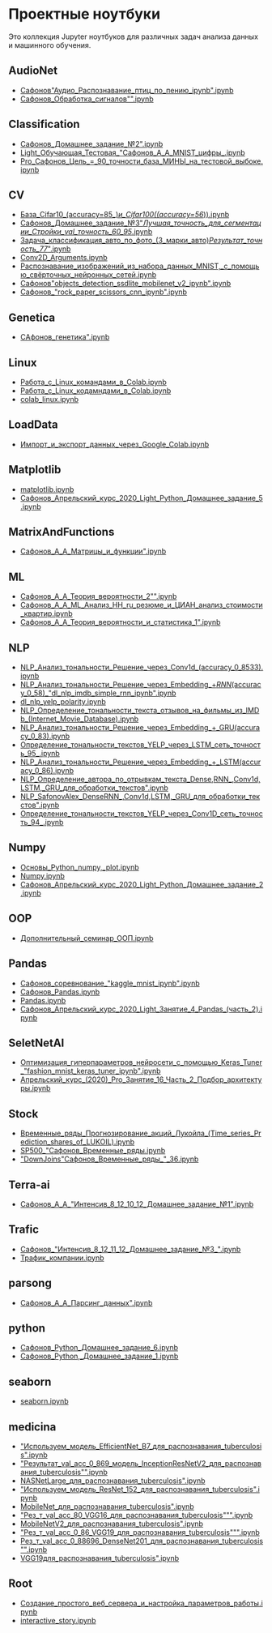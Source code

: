 # Проектные ноутбуки

Это коллекция Jupyter ноутбуков для различных задач анализа данных и машинного обучения.

## AudioNet
- [Сафонов"Аудио_Распознавание_птиц_по_пению_ipynb".ipynb](./AudioNet/%D0%A1%D0%B0%D1%84%D0%BE%D0%BD%D0%BE%D0%B2%22%D0%90%D1%83%D0%B4%D0%B8%D0%BE_%D0%A0%D0%B0%D1%81%D0%BF%D0%BE%D0%B7%D0%BD%D0%B0%D0%B2%D0%B0%D0%BD%D0%B8%D0%B5_%D0%BF%D1%82%D0%B8%D1%86_%D0%BF%D0%BE_%D0%BF%D0%B5%D0%BD%D0%B8%D1%8E_ipynb%22.ipynb)
- [Сафонов_Обработка_сигналов"".ipynb](./AudioNet/%D0%A1%D0%B0%D1%84%D0%BE%D0%BD%D0%BE%D0%B2_%D0%9E%D0%B1%D1%80%D0%B0%D0%B1%D0%BE%D1%82%D0%BA%D0%B0_%D1%81%D0%B8%D0%B3%D0%BD%D0%B0%D0%BB%D0%BE%D0%B2%22%22.ipynb)

## Classification
- [Сафонов_Домашнее_задание_№2".ipynb](./Classification/%D0%A1%D0%B0%D1%84%D0%BE%D0%BD%D0%BE%D0%B2_%D0%94%D0%BE%D0%BC%D0%B0%D1%88%D0%BD%D0%B5%D0%B5_%D0%B7%D0%B0%D0%B4%D0%B0%D0%BD%D0%B8%D0%B5_%E2%84%962%22.ipynb)
- [Light_Обучающая_Тестовая_"Сафонов_А_А_MNIST_цифры_.ipynb](./Classification/Light_%D0%9E%D0%B1%D1%83%D1%87%D0%B0%D1%8E%D1%89%D0%B0%D1%8F_%D0%A2%D0%B5%D1%81%D1%82%D0%BE%D0%B2%D0%B0%D1%8F_%22%D0%A1%D0%B0%D1%84%D0%BE%D0%BD%D0%BE%D0%B2_%D0%90_%D0%90_MNIST_%D1%86%D0%B8%D1%84%D1%80%D1%8B_.ipynb)
- [Pro_Сафонов_Цель_=_90_точности_база_МИНЫ_на_тестовой_выбоке.ipynb](./Classification/Pro_%D0%A1%D0%B0%D1%84%D0%BE%D0%BD%D0%BE%D0%B2_%D0%A6%D0%B5%D0%BB%D1%8C_=_90_%D1%82%D0%BE%D1%87%D0%BD%D0%BE%D1%81%D1%82%D0%B8_%D0%B1%D0%B0%D0%B7%D0%B0_%D0%9C%D0%98%D0%9D%D0%AB_%D0%BD%D0%B0_%D1%82%D0%B5%D1%81%D1%82%D0%BE%D0%B2%D0%BE%D0%B9_%D0%B2%D1%8B%D0%B1%D0%BE%D0%BA%D0%B5.ipynb)

## CV
- [База_Cifar10_(accuracy=85_)_и_Cifar100((accuracy=56_)).ipynb](./CV/%D0%91%D0%B0%D0%B7%D0%B0_Cifar10_(accuracy=85_)_%D0%B8_Cifar100((accuracy=56_)).ipynb)
- [Сафонов_Домашнее_задание_№3"_Лучшая_точность_для_сегментации_Стройки_val_точность_60_95_.ipynb](./CV/%D0%A1%D0%B0%D1%84%D0%BE%D0%BD%D0%BE%D0%B2_%D0%94%D0%BE%D0%BC%D0%B0%D1%88%D0%BD%D0%B5%D0%B5_%D0%B7%D0%B0%D0%B4%D0%B0%D0%BD%D0%B8%D0%B5_%E2%84%963%22_%D0%9B%D1%83%D1%87%D1%88%D0%B0%D1%8F_%D1%82%D0%BE%D1%87%D0%BD%D0%BE%D1%81%D1%82%D1%8C_%D0%B4%D0%BB%D1%8F_%D1%81%D0%B5%D0%B3%D0%BC%D0%B5%D0%BD%D1%82%D0%B0%D1%86%D0%B8%D0%B8_%D0%A1%D1%82%D1%80%D0%BE%D0%B9%D0%BA%D0%B8_val_%D1%82%D0%BE%D1%87%D0%BD%D0%BE%D1%81%D1%82%D1%8C_60_95_.ipynb)
- [Задача_классификация_авто_по_фото_(3_марки_авто)_Результат_точность_77_".ipynb](./CV/%D0%97%D0%B0%D0%B4%D0%B0%D1%87%D0%B0_%D0%BA%D0%BB%D0%B0%D1%81%D1%81%D0%B8%D1%84%D0%B8%D0%BA%D0%B0%D1%86%D0%B8%D1%8F_%D0%B0%D0%B2%D1%82%D0%BE_%D0%BF%D0%BE_%D1%84%D0%BE%D1%82%D0%BE_(3_%D0%BC%D0%B0%D1%80%D0%BA%D0%B8_%D0%B0%D0%B2%D1%82%D0%BE)_%D0%A0%D0%B5%D0%B7%D1%83%D0%BB%D1%8C%D1%82%D0%B0%D1%82_%D1%82%D0%BE%D1%87%D0%BD%D0%BE%D1%81%D1%82%D1%8C_77_%22.ipynb)
- [Conv2D_Arguments.ipynb](./CV/Conv2D_Arguments.ipynb)
- [Распознавание_изображений_из_набора_данных_MNIST,_с_помощью_свёрточных_нейронных_сетей.ipynb](./CV/%D0%A0%D0%B0%D1%81%D0%BF%D0%BE%D0%B7%D0%BD%D0%B0%D0%B2%D0%B0%D0%BD%D0%B8%D0%B5_%D0%B8%D0%B7%D0%BE%D0%B1%D1%80%D0%B0%D0%B6%D0%B5%D0%BD%D0%B8%D0%B9_%D0%B8%D0%B7_%D0%BD%D0%B0%D0%B1%D0%BE%D1%80%D0%B0_%D0%B4%D0%B0%D0%BD%D0%BD%D1%8B%D1%85_MNIST,_%D1%81_%D0%BF%D0%BE%D0%BC%D0%BE%D1%89%D1%8C%D1%8E_%D1%81%D0%B2%D1%91%D1%80%D1%82%D0%BE%D1%87%D0%BD%D1%8B%D1%85_%D0%BD%D0%B5%D0%B9%D1%80%D0%BE%D0%BD%D0%BD%D1%8B%D1%85_%D1%81%D0%B5%D1%82%D0%B5%D0%B9.ipynb)
- [Сафонов"objects_detection_ssdlite_mobilenet_v2_ipynb".ipynb](./CV/%D0%A1%D0%B0%D1%84%D0%BE%D0%BD%D0%BE%D0%B2%22objects_detection_ssdlite_mobilenet_v2_ipynb%22.ipynb)
- [Сафонов_"rock_paper_scissors_cnn_ipynb".ipynb](./CV/%D0%A1%D0%B0%D1%84%D0%BE%D0%BD%D0%BE%D0%B2_%22rock_paper_scissors_cnn_ipynb%22.ipynb)

## Genetica
- [САфонов_генетика".ipynb](./Genetica/%D0%A1%D0%90%D1%84%D0%BE%D0%BD%D0%BE%D0%B2_%D0%B3%D0%B5%D0%BD%D0%B5%D1%82%D0%B8%D0%BA%D0%B0%22.ipynb)

## Linux
- [Работа_с_Linux_командами_в_Colab.ipynb](./Linux/%D0%A0%D0%B0%D0%B1%D0%BE%D1%82%D0%B0_%D1%81_Linux_%D0%BA%D0%BE%D0%BC%D0%B0%D0%BD%D0%B4%D0%B0%D0%BC%D0%B8_%D0%B2_Colab.ipynb)
- [Работа_с_Linux_кодамндами_в_Colab.ipynb](./Linux/%D0%A0%D0%B0%D0%B1%D0%BE%D1%82%D0%B0_%D1%81_Linux_%D0%BA%D0%BE%D0%B4%D0%B0%D0%BC%D0%BD%D0%B4%D0%B0%D0%BC%D0%B8_%D0%B2_Colab.ipynb)
- [colab_linux.ipynb](./Linux/colab_linux.ipynb)

## LoadData
- [Импорт_и_экспорт_данных_через_Google_Colab.ipynb](./LoadData/%D0%98%D0%BC%D0%BF%D0%BE%D1%80%D1%82_%D0%B8_%D1%8D%D0%BA%D1%81%D0%BF%D0%BE%D1%80%D1%82_%D0%B4%D0%B0%D0%BD%D0%BD%D1%8B%D1%85_%D1%87%D0%B5%D1%80%D0%B5%D0%B7_Google_Colab.ipynb)

## Matplotlib
- [matplotlib.ipynb](./Matplotlib/matplotlib.ipynb)
- [Сафонов_Апрельский_курс_2020_Light_Python_Домашнее_задание_5.ipynb](./Matplotlib/%D0%A1%D0%B0%D1%84%D0%BE%D0%BD%D0%BE%D0%B2_%D0%90%D0%BF%D1%80%D0%B5%D0%BB%D1%8C%D1%81%D0%BA%D0%B8%D0%B9_%D0%BA%D1%83%D1%80%D1%81_2020_Light_Python_%D0%94%D0%BE%D0%BC%D0%B0%D1%88%D0%BD%D0%B5%D0%B5_%D0%B7%D0%B0%D0%B4%D0%B0%D0%BD%D0%B8%D0%B5_5.ipynb)

## MatrixAndFunctions
- [Сафонов_А_А_Матрицы_и_функции".ipynb](./MatrixAndFunctions/%D0%A1%D0%B0%D1%84%D0%BE%D0%BD%D0%BE%D0%B2_%D0%90_%D0%90_%D0%9C%D0%B0%D1%82%D1%80%D0%B8%D1%86%D1%8B_%D0%B8_%D1%84%D1%83%D0%BD%D0%BA%D1%86%D0%B8%D0%B8%22.ipynb)

## ML
- [Сафонов_А_А_Теория_вероятности_2"".ipynb](./ML/%D0%A1%D0%B0%D1%84%D0%BE%D0%BD%D0%BE%D0%B2_%D0%90_%D0%90_%D0%A2%D0%B5%D0%BE%D1%80%D0%B8%D1%8F_%D0%B2%D0%B5%D1%80%D0%BE%D1%8F%D1%82%D0%BD%D0%BE%D1%81%D1%82%D0%B8_2%22%22.ipynb)
- [Сафонов_А_А_ML_Анализ_HH_ru_резюме_и_ЦИАН_анализ_стоимости_квартир.ipynb](./ML/%D0%A1%D0%B0%D1%84%D0%BE%D0%BD%D0%BE%D0%B2_%D0%90_%D0%90_ML_%D0%90%D0%BD%D0%B0%D0%BB%D0%B8%D0%B7_HH_ru_%D1%80%D0%B5%D0%B7%D1%8E%D0%BC%D0%B5_%D0%B8_%D0%A6%D0%98%D0%90%D0%9D_%D0%B0%D0%BD%D0%B0%D0%BB%D0%B8%D0%B7_%D1%81%D1%82%D0%BE%D0%B8%D0%BC%D0%BE%D1%81%D1%82%D0%B8_%D0%BA%D0%B2%D0%B0%D1%80%D1%82%D0%B8%D1%80.ipynb)
- [Сафонов_А_А_Теория_вероятности_и_статистика_1".ipynb](./ML/%D0%A1%D0%B0%D1%84%D0%BE%D0%BD%D0%BE%D0%B2_%D0%90_%D0%90_%D0%A2%D0%B5%D0%BE%D1%80%D0%B8%D1%8F_%D0%B2%D0%B5%D1%80%D0%BE%D1%8F%D1%82%D0%BD%D0%BE%D1%81%D1%82%D0%B8_%D0%B8_%D1%81%D1%82%D0%B0%D1%82%D0%B8%D1%81%D1%82%D0%B8%D0%BA%D0%B0_1%22.ipynb)

## NLP
- [NLP_Анализ_тональности_Решение_через_Conv1d_(accuracy_0_8533).ipynb](./NLP/NLP_%D0%90%D0%BD%D0%B0%D0%BB%D0%B8%D0%B7_%D1%82%D0%BE%D0%BD%D0%B0%D0%BB%D1%8C%D0%BD%D0%BE%D1%81%D1%82%D0%B8_%D0%A0%D0%B5%D1%88%D0%B5%D0%BD%D0%B8%D0%B5_%D1%87%D0%B5%D1%80%D0%B5%D0%B7_Conv1d_(accuracy_0_8533).ipynb)
- [NLP_Анализ_тональности_Решение_через_Embedding_+_RNN_(accuracy_0_58)_"dl_nlp_imdb_simple_rnn_ipynb".ipynb](./NLP/NLP_%D0%90%D0%BD%D0%B0%D0%BB%D0%B8%D0%B7_%D1%82%D0%BE%D0%BD%D0%B0%D0%BB%D1%8C%D0%BD%D0%BE%D1%81%D1%82%D0%B8_%D0%A0%D0%B5%D1%88%D0%B5%D0%BD%D0%B8%D0%B5_%D1%87%D0%B5%D1%80%D0%B5%D0%B7_Embedding_+_RNN_(accuracy_0_58)_%22dl_nlp_imdb_simple_rnn_ipynb%22.ipynb)
- [dl_nlp_yelp_polarity.ipynb](./NLP/dl_nlp_yelp_polarity.ipynb)
- [NLP_Определение_тональности_текста_отзывов_на_фильмы_из_IMDb_(Internet_Movie_Database).ipynb](./NLP/NLP_%D0%9E%D0%BF%D1%80%D0%B5%D0%B4%D0%B5%D0%BB%D0%B5%D0%BD%D0%B8%D0%B5_%D1%82%D0%BE%D0%BD%D0%B0%D0%BB%D1%8C%D0%BD%D0%BE%D1%81%D1%82%D0%B8_%D1%82%D0%B5%D0%BA%D1%81%D1%82%D0%B0_%D0%BE%D1%82%D0%B7%D1%8B%D0%B2%D0%BE%D0%B2_%D0%BD%D0%B0_%D1%84%D0%B8%D0%BB%D1%8C%D0%BC%D1%8B_%D0%B8%D0%B7_IMDb_(Internet_Movie_Database).ipynb)
- [NLP_Анализ_тональности_Решение_через_Embedding_+_GRU(accuracy_0_83).ipynb](./NLP/NLP_%D0%90%D0%BD%D0%B0%D0%BB%D0%B8%D0%B7_%D1%82%D0%BE%D0%BD%D0%B0%D0%BB%D1%8C%D0%BD%D0%BE%D1%81%D1%82%D0%B8_%D0%A0%D0%B5%D1%88%D0%B5%D0%BD%D0%B8%D0%B5_%D1%87%D0%B5%D1%80%D0%B5%D0%B7_Embedding_+_GRU(accuracy_0_83).ipynb)
- [Определение_тональности_текстов_YELP_через_LSTM_сеть_точность_95_.ipynb](./NLP/%D0%9E%D0%BF%D1%80%D0%B5%D0%B4%D0%B5%D0%BB%D0%B5%D0%BD%D0%B8%D0%B5_%D1%82%D0%BE%D0%BD%D0%B0%D0%BB%D1%8C%D0%BD%D0%BE%D1%81%D1%82%D0%B8_%D1%82%D0%B5%D0%BA%D1%81%D1%82%D0%BE%D0%B2_YELP_%D1%87%D0%B5%D1%80%D0%B5%D0%B7_LSTM_%D1%81%D0%B5%D1%82%D1%8C_%D1%82%D0%BE%D1%87%D0%BD%D0%BE%D1%81%D1%82%D1%8C_95_.ipynb)
- [NLP_Анализ_тональности_Решение_через_Embedding_+_LSTM(accuracy_0_86).ipynb](./NLP/NLP_%D0%90%D0%BD%D0%B0%D0%BB%D0%B8%D0%B7_%D1%82%D0%BE%D0%BD%D0%B0%D0%BB%D1%8C%D0%BD%D0%BE%D1%81%D1%82%D0%B8_%D0%A0%D0%B5%D1%88%D0%B5%D0%BD%D0%B8%D0%B5_%D1%87%D0%B5%D1%80%D0%B5%D0%B7_Embedding_+_LSTM(accuracy_0_86).ipynb)
- [NLP_Определение_автора_по_отрывкам_текста_Dense,RNN_,Conv1d,LSTM,_GRU_для_обработки_текстов".ipynb](./NLP/NLP_%D0%9E%D0%BF%D1%80%D0%B5%D0%B4%D0%B5%D0%BB%D0%B5%D0%BD%D0%B8%D0%B5_%D0%B0%D0%B2%D1%82%D0%BE%D1%80%D0%B0_%D0%BF%D0%BE_%D0%BE%D1%82%D1%80%D1%8B%D0%B2%D0%BA%D0%B0%D0%BC_%D1%82%D0%B5%D0%BA%D1%81%D1%82%D0%B0_Dense,RNN_,Conv1d,LSTM,_GRU_%D0%B4%D0%BB%D1%8F_%D0%BE%D0%B1%D1%80%D0%B0%D0%B1%D0%BE%D1%82%D0%BA%D0%B8_%D1%82%D0%B5%D0%BA%D1%81%D1%82%D0%BE%D0%B2%22.ipynb)
- [NLP_SafonovAlex_DenseRNN_,Conv1d,LSTM,_GRU_для_обработки_текстов".ipynb](./NLP/NLP_SafonovAlex_DenseRNN_,Conv1d,LSTM,_GRU_%D0%B4%D0%BB%D1%8F_%D0%BE%D0%B1%D1%80%D0%B0%D0%B1%D0%BE%D1%82%D0%BA%D0%B8_%D1%82%D0%B5%D0%BA%D1%81%D1%82%D0%BE%D0%B2%22.ipynb)
- [Определение_тональности_текстов_YELP_через_Conv1D_сеть_точность_94_.ipynb](./NLP/%D0%9E%D0%BF%D1%80%D0%B5%D0%B4%D0%B5%D0%BB%D0%B5%D0%BD%D0%B8%D0%B5_%D1%82%D0%BE%D0%BD%D0%B0%D0%BB%D1%8C%D0%BD%D0%BE%D1%81%D1%82%D0%B8_%D1%82%D0%B5%D0%BA%D1%81%D1%82%D0%BE%D0%B2_YELP_%D1%87%D0%B5%D1%80%D0%B5%D0%B7_Conv1D_%D1%81%D0%B5%D1%82%D1%8C_%D1%82%D0%BE%D1%87%D0%BD%D0%BE%D1%81%D1%82%D1%8C_94_.ipynb)

## Numpy
- [Основы_Python_numpy,_plot.ipynb](./Numpy/%D0%9E%D1%81%D0%BD%D0%BE%D0%B2%D1%8B_Python_numpy,_plot.ipynb)
- [Numpy.ipynb](./Numpy/Numpy.ipynb)
- [Сафонов_Апрельский_курс_2020_Light_Python_Домашнее_задание_2.ipynb](./Numpy/%D0%A1%D0%B0%D1%84%D0%BE%D0%BD%D0%BE%D0%B2_%D0%90%D0%BF%D1%80%D0%B5%D0%BB%D1%8C%D1%81%D0%BA%D0%B8%D0%B9_%D0%BA%D1%83%D1%80%D1%81_2020_Light_Python_%D0%94%D0%BE%D0%BC%D0%B0%D1%88%D0%BD%D0%B5%D0%B5_%D0%B7%D0%B0%D0%B4%D0%B0%D0%BD%D0%B8%D0%B5_2.ipynb)

## OOP
- [Дополнительный_семинар_ООП.ipynb](./OOP/%D0%94%D0%BE%D0%BF%D0%BE%D0%BB%D0%BD%D0%B8%D1%82%D0%B5%D0%BB%D1%8C%D0%BD%D1%8B%D0%B9_%D1%81%D0%B5%D0%BC%D0%B8%D0%BD%D0%B0%D1%80_%D0%9E%D0%9E%D0%9F.ipynb)

## Pandas
- [Сафонов_соревнование_"kaggle_mnist_ipynb".ipynb](./Pandas/%D0%A1%D0%B0%D1%84%D0%BE%D0%BD%D0%BE%D0%B2_%D1%81%D0%BE%D1%80%D0%B5%D0%B2%D0%BD%D0%BE%D0%B2%D0%B0%D0%BD%D0%B8%D0%B5_%22kaggle_mnist_ipynb%22.ipynb)
- [Сафонов_Pandas.ipynb](./Pandas/%D0%A1%D0%B0%D1%84%D0%BE%D0%BD%D0%BE%D0%B2_Pandas.ipynb)
- [Pandas.ipynb](./Pandas/Pandas.ipynb)
- [Сафонов_Апрельский_курс_2020_Light_Занятие_4_Pandas_(часть_2).ipynb](./Pandas/%D0%A1%D0%B0%D1%84%D0%BE%D0%BD%D0%BE%D0%B2_%D0%90%D0%BF%D1%80%D0%B5%D0%BB%D1%8C%D1%81%D0%BA%D0%B8%D0%B9_%D0%BA%D1%83%D1%80%D1%81_2020_Light_%D0%97%D0%B0%D0%BD%D1%8F%D1%82%D0%B8%D0%B5_4_Pandas_(%D1%87%D0%B0%D1%81%D1%82%D1%8C_2).ipynb)

## SeletNetAI
- [Оптимизация_гиперпараметров_нейросети_с_помощью_Keras_Tuner_"fashion_mnist_keras_tuner_ipynb".ipynb](./SeletNetAI/%D0%9E%D0%BF%D1%82%D0%B8%D0%BC%D0%B8%D0%B7%D0%B0%D1%86%D0%B8%D1%8F_%D0%B3%D0%B8%D0%BF%D0%B5%D1%80%D0%BF%D0%B0%D1%80%D0%B0%D0%BC%D0%B5%D1%82%D1%80%D0%BE%D0%B2_%D0%BD%D0%B5%D0%B9%D1%80%D0%BE%D1%81%D0%B5%D1%82%D0%B8_%D1%81_%D0%BF%D0%BE%D0%BC%D0%BE%D1%89%D1%8C%D1%8E_Keras_Tuner_%22fashion_mnist_keras_tuner_ipynb%22.ipynb)
- [Апрельский_курс_(2020)_Pro_Занятие_16_Часть_2_Подбор_архитектуры.ipynb](./SeletNetAI/%D0%90%D0%BF%D1%80%D0%B5%D0%BB%D1%8C%D1%81%D0%BA%D0%B8%D0%B9_%D0%BA%D1%83%D1%80%D1%81_(2020)_Pro_%D0%97%D0%B0%D0%BD%D1%8F%D1%82%D0%B8%D0%B5_16_%D0%A7%D0%B0%D1%81%D1%82%D1%8C_2_%D0%9F%D0%BE%D0%B4%D0%B1%D0%BE%D1%80_%D0%B0%D1%80%D1%85%D0%B8%D1%82%D0%B5%D0%BA%D1%82%D1%83%D1%80%D1%8B.ipynb)

## Stock
- [Временные_ряды_Прогнозирование_акций_Лукойла_(Time_series_Prediction_shares_of_LUKOIL).ipynb](./Stock/%D0%92%D1%80%D0%B5%D0%BC%D0%B5%D0%BD%D0%BD%D1%8B%D0%B5_%D1%80%D1%8F%D0%B4%D1%8B_%D0%9F%D1%80%D0%BE%D0%B3%D0%BD%D0%BE%D0%B7%D0%B8%D1%80%D0%BE%D0%B2%D0%B0%D0%BD%D0%B8%D0%B5_%D0%B0%D0%BA%D1%86%D0%B8%D0%B9_%D0%9B%D1%83%D0%BA%D0%BE%D0%B9%D0%BB%D0%B0_(Time_series_Prediction_shares_of_LUKOIL).ipynb)
- [SP500_"Сафонов_Временные_ряды.ipynb](./Stock/SP500_%22%D0%A1%D0%B0%D1%84%D0%BE%D0%BD%D0%BE%D0%B2_%D0%92%D1%80%D0%B5%D0%BC%D0%B5%D0%BD%D0%BD%D1%8B%D0%B5_%D1%80%D1%8F%D0%B4%D1%8B.ipynb)
- ["DownJoins"Сафонов_Временные_ряды_"_36.ipynb](./Stock/%22DownJoins%22%D0%A1%D0%B0%D1%84%D0%BE%D0%BD%D0%BE%D0%B2_%D0%92%D1%80%D0%B5%D0%BC%D0%B5%D0%BD%D0%BD%D1%8B%D0%B5_%D1%80%D1%8F%D0%B4%D1%8B_%22_36.ipynb)

## Terra-ai
- [Сафонов_А_А_"Интенсив_8_12_10_12_Домашнее_задание_№1".ipynb](./Terra-ai/%D0%A1%D0%B0%D1%84%D0%BE%D0%BD%D0%BE%D0%B2_%D0%90_%D0%90_%22%D0%98%D0%BD%D1%82%D0%B5%D0%BD%D1%81%D0%B8%D0%B2_8_12_10_12_%D0%94%D0%BE%D0%BC%D0%B0%D1%88%D0%BD%D0%B5%D0%B5_%D0%B7%D0%B0%D0%B4%D0%B0%D0%BD%D0%B8%D0%B5_%E2%84%961%22.ipynb)

## Trafic
- [Сафонов_"Интенсив_8_12_11_12_Домашнее_задание_№3_".ipynb](./Trafic/%D0%A1%D0%B0%D1%84%D0%BE%D0%BD%D0%BE%D0%B2_%22%D0%98%D0%BD%D1%82%D0%B5%D0%BD%D1%81%D0%B8%D0%B2_8_12_11_12_%D0%94%D0%BE%D0%BC%D0%B0%D1%88%D0%BD%D0%B5%D0%B5_%D0%B7%D0%B0%D0%B4%D0%B0%D0%BD%D0%B8%D0%B5_%E2%84%963_%22.ipynb)
- [Трафик_компании.ipynb](./Trafic/%D0%A2%D1%80%D0%B0%D1%84%D0%B8%D0%BA_%D0%BA%D0%BE%D0%BC%D0%BF%D0%B0%D0%BD%D0%B8%D0%B8.ipynb)

## parsong
- [Сафонов_А_А_Парсинг_данных".ipynb](./parsong/%D0%A1%D0%B0%D1%84%D0%BE%D0%BD%D0%BE%D0%B2_%D0%90_%D0%90_%D0%9f%D0%B0%D1%80%D1%81%D0%B8%D0%BD%D0%B3_%D0%B4%D0%B0%D0%BD%D0%BD%D1%8B%D1%85%22.ipynb)

## python
- [Сафонов_Python_Домашнее_задание_6.ipynb](./python/%D0%A1%D0%B0%D1%84%D0%BE%D0%BD%D0%BE%D0%B2_Python_%D0%94%D0%BE%D0%BC%D0%B0%D1%88%D0%BD%D0%B5%D0%B5_%D0%B7%D0%B0%D0%B4%D0%B0%D0%BD%D0%B8%D0%B5_6.ipynb)
- [Сафонов_Python,_Домашнее_задание_1.ipynb](./python/%D0%A1%D0%B0%D1%84%D0%BE%D0%BD%D0%BE%D0%B2_Python,_%D0%94%D0%BE%D0%BC%D0%B0%D1%88%D0%BD%D0%B5%D0%B5_%D0%B7%D0%B0%D0%B4%D0%B0%D0%BD%D0%B8%D0%B5_1.ipynb)

## seaborn
- [seaborn.ipynb](./seaborn/seaborn.ipynb)

## medicina
- ["Используем_модель_EfficientNet_B7_для_распознавания_tuberculosis".ipynb](./medicina/%22%D0%98%D1%81%D0%BF%D0%BE%D0%BB%D1%8C%D0%B7%D1%83%D0%B5%D0%BC_%D0%BC%D0%BE%D0%B4%D0%B5%D0%BB%D1%8C_EfficientNet_B7_%D0%B4%D0%BB%D1%8F_%D1%80%D0%B0%D1%81%D0%BF%D0%BE%D0%B7%D0%BD%D0%B0%D0%B2%D0%B0%D0%BD%D0%B8%D1%8F_tuberculosis%22.ipynb)
- ["Результат_val_acc_0_869_модель_InceptionResNetV2_для_распознавания_tuberculosis"".ipynb](./medicina/%22%D0%A0%D0%B5%D0%B7%D1%83%D0%BB%D1%8C%D1%82%D0%B0%D1%82_val_acc_0_869_%D0%BC%D0%BE%D0%B4%D0%B5%D0%BB%D1%8C_InceptionResNetV2_%D0%B4%D0%BB%D1%8F_%D1%80%D0%B0%D1%81%D0%BF%D0%BE%D0%B7%D0%BD%D0%B0%D0%B2%D0%B0%D0%BD%D0%B8%D1%8F_tuberculosis%22%22.ipynb)
- [NASNetLarge_для_распознавания_tuberculosis".ipynb](./medicina/NASNetLarge_%D0%B4%D0%BB%D1%8F_%D1%80%D0%B0%D1%81%D0%BF%D0%BE%D0%B7%D0%BD%D0%B0%D0%B2%D0%B0%D0%BD%D0%B8%D1%8F_tuberculosis%22.ipynb)
- ["Используем_модель_ResNet_152_для_распознавания_tuberculosis".ipynb](./medicina/%22%D0%98%D1%81%D0%BF%D0%BE%D0%BB%D1%8C%D0%B7%D1%83%D0%B5%D0%BC_%D0%BC%D0%BE%D0%B4%D0%B5%D0%BB%D1%8C_ResNet_152_%D0%B4%D0%BB%D1%8F_%D1%80%D0%B0%D1%81%D0%BF%D0%BE%D0%B7%D0%BD%D0%B0%D0%B2%D0%B0%D0%BD%D0%B8%D1%8F_tuberculosis%22.ipynb)
- [MobileNet_для_распознавания_tuberculosis".ipynb](./medicina/MobileNet_%D0%B4%D0%BB%D1%8F_%D1%80%D0%B0%D1%81%D0%BF%D0%BE%D0%B7%D0%BD%D0%B0%D0%B2%D0%B0%D0%BD%D0%B8%D1%8F_tuberculosis%22.ipynb)
- ["Рез_т_val_acc_80_VGG16_для_распознавания_tuberculosis""".ipynb](./medicina/%22%D0%A0%D0%B5%D0%B7_%D1%82_val_acc_80_VGG16_%D0%B4%D0%BB%D1%8F_%D1%80%D0%B0%D1%81%D0%BF%D0%BE%D0%B7%D0%BD%D0%B0%D0%B2%D0%B0%D0%BD%D0%B8%D1%8F_tuberculosis%22%22%22.ipynb)
- [MobileNetV2_для_распознавания_tuberculosis".ipynb](./medicina/MobileNetV2_%D0%B4%D0%BB%D1%8F_%D1%80%D0%B0%D1%81%D0%BF%D0%BE%D0%B7%D0%BD%D0%B0%D0%B2%D0%B0%D0%BD%D0%B8%D1%8F_tuberculosis%22.ipynb)
- ["Рез_т_val_acc_0_86_VGG19_для_распознавания_tuberculosis""".ipynb](./medicina/%22%D0%A0%D0%B5%D0%B7_%D1%82_val_acc_0_86_VGG19_%D0%B4%D0%BB%D1%8F_%D1%80%D0%B0%D1%81%D0%BF%D0%BE%D0%B7%D0%BD%D0%B0%D0%B2%D0%B0%D0%BD%D0%B8%D1%8F_tuberculosis%22%22%22.ipynb)
- [Рез_т_val_acc_0_88696_DenseNet201_для_распознавания_tuberculosis"".ipynb](./medicina/%D0%A0%D0%B5%D0%B7_%D1%82_val_acc_0_88696_DenseNet201_%D0%B4%D0%BB%D1%8F_%D1%80%D0%B0%D1%81%D0%BF%D0%BE%D0%B7%D0%BD%D0%B0%D0%B2%D0%B0%D0%BD%D0%B8%D1%8F_tuberculosis%22%22.ipynb)
- [VGG19для_распознавания_tuberculosis".ipynb](./medicina/VGG19%D0%B4%D0%BB%D1%8F_%D1%80%D0%B0%D1%81%D0%BF%D0%BE%D0%B7%D0%BD%D0%B0%D0%B2%D0%B0%D0%BD%D0%B8%D1%8F_tuberculosis%22.ipynb)

## Root
- [Создание_простого_веб_сервера_и_настройка_параметров_работы.ipynb](./%D0%A1%D0%BE%D0%B7%D0%B4%D0%B0%D0%BD%D0%B8%D0%B5_%D0%BF%D1%80%D0%BE%D1%81%D1%82%D0%BE%D0%B3%D0%BE_%D0%B2%D0%B5%D0%B1_%D1%81%D0%B5%D1%80%D0%B2%D0%B5%D1%80%D0%B0_%D0%B8_%D0%BD%D0%B0%D1%81%D1%82%D1%80%D0%BE%D0%B9%D0%BA%D0%B0_%D0%BF%D0%B0%D1%80%D0%B0%D0%BC%D0%B5%D1%82%D1%80%D0%BE%D0%B2_%D1%80%D0%B0%D0%B1%D0%BE%D1%82%D1%8B.ipynb)
- [interactive_story.ipynb](./interactive_story.ipynb)
